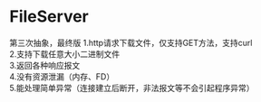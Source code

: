 # FileServer
第三次抽象，最终版
1.http请求下载文件，仅支持GET方法，支持curl  
2.支持下载任意大小二进制文件  
3.返回各种响应报文  
4.没有资源泄漏（内存、FD）  
5.能处理简单异常（连接建立后断开，非法报文等不会引起程序异常）  
